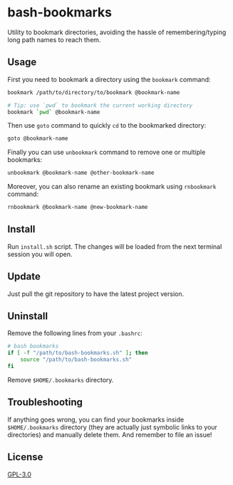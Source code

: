 # bash-bookmarks

Utility to bookmark directories, avoiding the hassle of remembering/typing long path names to reach them.

## Usage

First you need to bookmark a directory using the `bookmark` command:

```bash
bookmark /path/to/directory/to/bookmark @bookmark-name

# Tip: use `pwd` to bookmark the current working directory
bookmark `pwd` @bookmark-name
```

Then use `goto` command to quickly `cd` to the bookmarked directory:

```bash
goto @bookmark-name
```

Finally you can use `unbookmark` command to remove one or multiple bookmarks:

```bash
unbookmark @bookmark-name @other-bookmark-name
```

Moreover, you can also rename an existing bookmark using `rnbookmark` command:

```bash
rnbookmark @bookmark-name @new-bookmark-name
```

## Install

Run `install.sh` script. The changes will be loaded from the next terminal session you will open.

## Update

Just pull the git repository to have the latest project version.

## Uninstall

Remove the following lines from your `.bashrc`:

```bash
# bash bookmarks
if [ -f "/path/to/bash-bookmarks.sh" ]; then
    source "/path/to/bash-bookmarks.sh"
fi
```

Remove `$HOME/.bookmarks` directory.

## Troubleshooting

If anything goes wrong, you can find your bookmarks inside `$HOME/.bookmarks` directory (they are actually just symbolic links to your directories) and manually delete them. And remember to file an issue!

## License

[GPL-3.0](LICENSE)
